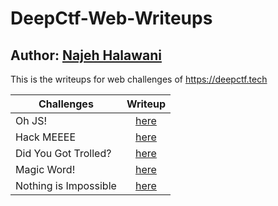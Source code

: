 # DeepCtf-Web-Writeups
## Author: [Najeh Halawani](https://instagram.com/najeh_halawani)
This is the writeups for web challenges of https://deepctf.tech

| Challenges           | Writeup           |
| -------------        |:-------------:
| Oh JS!               | [here](https://github.com/najeh-halawani/DeepCtf-Web-Writeups/tree/master/Oh%20JS!)          |
| Hack MEEEE | [here](https://github.com/najeh-halawani/DeepCtf-Web-Writeups/tree/master/Hack%20MEEEE)          |
| Did You Got Trolled? | [here](https://github.com/najeh-halawani/DeepCtf-Web-Writeups/tree/master/Did%20You%20Got%20Trolled%3F)          |
| Magic Word!          | [here](https://github.com/najeh-halawani/DeepCtf-Web-Writeups/tree/master/Magic%20Word!)          |
| Nothing is Impossible| [here]()          |



